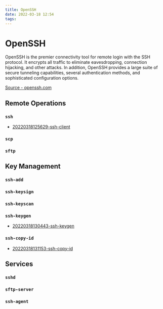 ```yaml
---
title: OpenSSH
date: 2022-03-18 12:54
tags:
---
```


# OpenSSH

OpenSSH is the premier connectivity tool for remote login with the SSH protocol. It encrypts all traffic to eliminate eavesdropping, connection hijacking, and other attacks. In addition, OpenSSH provides a large suite of secure tunneling capabilities, several authentication methods, and sophisticated configuration options.

[Source - openssh.com](https://www.openssh.com/)

## Remote Operations

### `ssh`

* [20220318125629-ssh-client](20220318125629-ssh-client.md)

### `scp`

### `sftp`

## Key Management

### `ssh-add`

### `ssh-keysign`

### `ssh-keyscan`

### `ssh-keygen`

* [20220318130443-ssh-keygen](20220318130443-ssh-keygen.md)

### `ssh-copy-id`

* [20220318131153-ssh-copy-id](20220318131153-ssh-copy-id.md)

## Services

### `sshd`

### `sftp-server`

### `ssh-agent`
